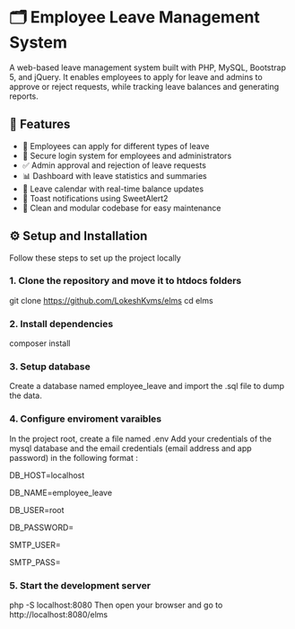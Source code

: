 # 🗂️ Employee Leave Management System
A web-based leave management system built with PHP, MySQL, Bootstrap 5, and jQuery. 
It enables employees to apply for leave and admins to approve or reject requests, while tracking leave balances and generating reports.

## 🚀 Features
- 📝 Employees can apply for different types of leave  
- 🔐 Secure login system for employees and administrators  
- ✅ Admin approval and rejection of leave requests  
- 📊 Dashboard with leave statistics and summaries  
- 📅 Leave calendar with real-time balance updates  
- 🔔 Toast notifications using SweetAlert2  
- 📁 Clean and modular codebase for easy maintenance

## ⚙️ Setup and Installation
Follow these steps to set up the project locally

### 1. Clone the repository and move it to htdocs folders
git clone https://github.com/LokeshKvms/elms
cd elms

### 2. Install dependencies
composer install

### 3. Setup database
Create a database named employee_leave and import the .sql file to dump the data.

### 4. Configure enviroment varaibles
In the project root, create a file named .env
Add your credentials of the mysql database and the email credentials (email address and app password) in the following format :

DB_HOST=localhost

DB_NAME=employee_leave

DB_USER=root

DB_PASSWORD=

SMTP_USER=

SMTP_PASS=

### 5. Start the development server
php -S localhost:8080
Then open your browser and go to http://localhost:8080/elms
